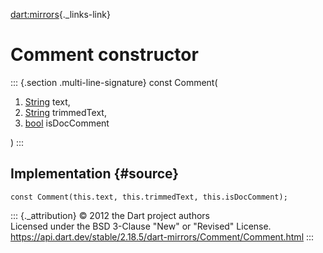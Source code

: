 [dart:mirrors](../../dart-mirrors/dart-mirrors-library){._links-link}

Comment constructor
===================

::: {.section .multi-line-signature}
const Comment(

1.  [String](../../dart-core/string-class) text,
2.  [String](../../dart-core/string-class) trimmedText,
3.  [bool](../../dart-core/bool-class) isDocComment

)
:::

Implementation {#source}
--------------

``` {.language-dart data-language="dart"}
const Comment(this.text, this.trimmedText, this.isDocComment);
```

::: {._attribution}
© 2012 the Dart project authors\
Licensed under the BSD 3-Clause \"New\" or \"Revised\" License.\
<https://api.dart.dev/stable/2.18.5/dart-mirrors/Comment/Comment.html>
:::
